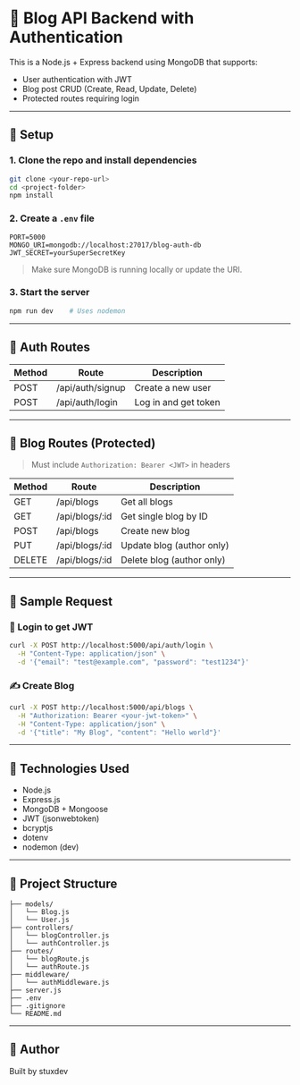 
# 📝 Blog API Backend with Authentication

This is a Node.js + Express backend using MongoDB that supports:
- User authentication with JWT
- Blog post CRUD (Create, Read, Update, Delete)
- Protected routes requiring login

---

## 🚀 Setup

### 1. Clone the repo and install dependencies
```bash
git clone <your-repo-url>
cd <project-folder>
npm install
```

### 2. Create a `.env` file
```env
PORT=5000
MONGO_URI=mongodb://localhost:27017/blog-auth-db
JWT_SECRET=yourSuperSecretKey
```

> Make sure MongoDB is running locally or update the URI.

### 3. Start the server
```bash
npm run dev    # Uses nodemon
```

---

## 🔐 Auth Routes

| Method | Route              | Description          |
|--------|--------------------|----------------------|
| POST   | /api/auth/signup   | Create a new user    |
| POST   | /api/auth/login    | Log in and get token |

---

## 📘 Blog Routes (Protected)

> Must include `Authorization: Bearer <JWT>` in headers

| Method | Route              | Description               |
|--------|--------------------|---------------------------|
| GET    | /api/blogs         | Get all blogs             |
| GET    | /api/blogs/:id     | Get single blog by ID     |
| POST   | /api/blogs         | Create new blog           |
| PUT    | /api/blogs/:id     | Update blog (author only) |
| DELETE | /api/blogs/:id     | Delete blog (author only) |

---

## 🧪 Sample Request

### 🔑 Login to get JWT
```bash
curl -X POST http://localhost:5000/api/auth/login \
  -H "Content-Type: application/json" \
  -d '{"email": "test@example.com", "password": "test1234"}'
```

### ✍️ Create Blog
```bash
curl -X POST http://localhost:5000/api/blogs \
  -H "Authorization: Bearer <your-jwt-token>" \
  -H "Content-Type: application/json" \
  -d '{"title": "My Blog", "content": "Hello world"}'
```

---

## 🧾 Technologies Used

- Node.js
- Express.js
- MongoDB + Mongoose
- JWT (jsonwebtoken)
- bcryptjs
- dotenv
- nodemon (dev)

---

## 📂 Project Structure

```
├── models/
│   └── Blog.js
│   └── User.js
├── controllers/
│   └── blogController.js
│   └── authController.js
├── routes/
│   └── blogRoute.js
│   └── authRoute.js
├── middleware/
│   └── authMiddleware.js
├── server.js
├── .env
├── .gitignore
└── README.md
```

---

## 🙌 Author

Built by stuxdev
